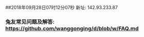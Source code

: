 ##2018年09月28日07时12分07秒 新址: 142.93.233.87
### 兔友常见问题及解答: https://github.com/wanggonging/d/blob/w/FAQ.md
